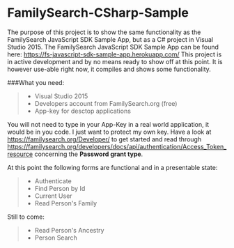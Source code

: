# FamilySearch-CSharp-Sample
The purpose of this project is to show the same functionality as the FamilySearch JavaScript SDK Sample App, but as a C# project in Visual Studio 2015. The FamilySearch JavaScript SDK Sample App can be found here: https://fs-javascript-sdk-sample-app.herokuapp.com/ 
This project is in active development and by no means ready to show off at this point. It is however use-able right now, it compiles and shows some functionality.

###What you need:
>- Visual Studio 2015
>- Developers account from FamilySearch.org (free)
>- App-key for desctop applications

You will not need to type in your App-Key in a real world application, it would be in you code. I just want to protect my own key. <i class=" icon-meh"></i>
Have a look at https://familysearch.org/Developer/ to get started and read through https://familysearch.org/developers/docs/api/authentication/Access_Token_resource concerning the **Password grant type**.

At this point the following forms are functional and in a presentable state:
 >- Authenticate
 >- Find Person by Id
 >- Current User
 >- Read Person's Family
 
Still to come:
 >- Read Person's Ancestry
 >- Person Search
